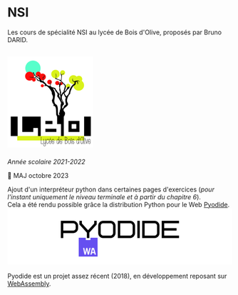 NSI
===

Les cours de  spécialité NSI au lycée de Bois d'Olive, proposés par 
Bruno DARID.

![logo](logo2.png)
---

*Année scolaire 2021-2022*  

&#128064; MAJ octobre 2023

Ajout d'un interpréteur python dans certaines pages d'exercices (*pour l'instant
 uniquement le niveau terminale et à partir du chapitre 6*).  
 Cela a été rendu possible grâce la distribution Python pour le Web [Pyodide](https://pyodide.org/en/stable/).  
 ![pyodide](pyodide-logo.webp)

 Pyodide est un projet assez récent (2018), en développement reposant sur [WebAssembly](https://developer.mozilla.org/fr/docs/WebAssembly). 
